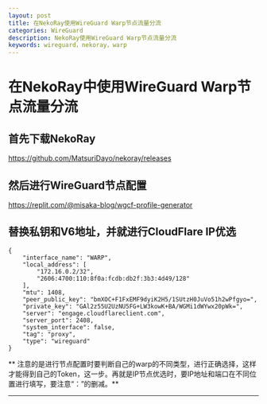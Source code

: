 ```yaml
---
layout: post
title: 在NekoRay使用WireGuard Warp节点流量分流
categories: WireGuard
description: NekoRay使用WireGuard Warp节点流量分流
keywords: wireguard，nekoray，warp
---
```


# 在NekoRay中使用WireGuard Warp节点流量分流

## 首先下载NekoRay

https://github.com/MatsuriDayo/nekoray/releases

## 然后进行WireGuard节点配置

https://replit.com/@misaka-blog/wgcf-profile-generator

## 替换私钥和V6地址，并就进行CloudFlare IP优选

```
{
    "interface_name": "WARP",
    "local_address": [
        "172.16.0.2/32",
        "2606:4700:110:8f0a:fcdb:db2f:3b3:4d49/128"
    ],
    "mtu": 1408,
    "peer_public_key": "bmXOC+F1FxEMF9dyiK2H5/1SUtzH0JuVo51h2wPfgyo=",
    "private_key": "GAl2z55U2UzNU5FG+LW3kowK+BA/WGMi1dWYwx20pWk=",
    "server": "engage.cloudflareclient.com",
    "server_port": 2408,
    "system_interface": false,
    "tag": "proxy",
    "type": "wireguard"
}
```

** 注意的是进行节点配置时要判断自己的warp的不同类型，进行正确选择，这样才能得到自己的Token，这一步。再就是IP节点优选时，要IP地址和端口在不同位置进行填写，要注意“：”的删减。**

--------------
